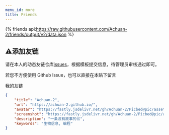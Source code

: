 ```yaml
---
menu_id: more
title: Friends
---
```


{% friends api:https://raw.githubusercontent.com/Achuan-2/friends/output/v2/data.json %}

## ⚠添加友链

请在本人的动态友链仓库[issues](https://github.com/Achuan-2/friends/issues)，根据模板提交信息，待管理员审核通过即可。

若您不方便使用 Github Issue，也可以直接在本贴下留言

我的友链
```json
{
    "title": "Achuan-2",
    "url": "https://achuan-2.github.io/",
    "avatar": "https://fastly.jsdelivr.net/gh/Achuan-2/Picbed@pic/assets/1666805474234Achuan.jpg",
    "screenshot": "https://fastly.jsdelivr.net/gh/Achuan-2/Picbed@pic/assets/1666805527244Snipaste_2022-10-27_01-31-59.png",
    "description": "一条没有故事的巛",
    "keywords": "生物信息, 编程"
}
```